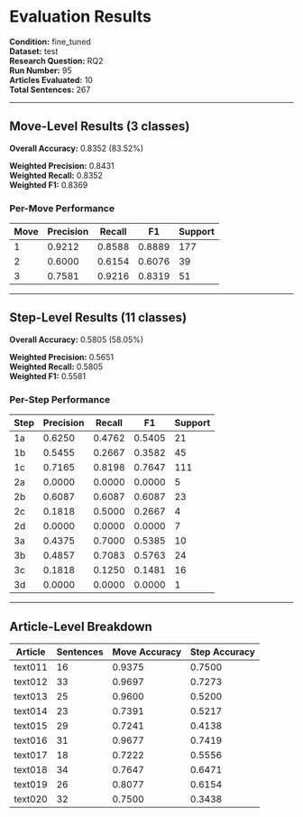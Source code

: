 # Evaluation Results

**Condition:** fine_tuned  
**Dataset:** test  
**Research Question:** RQ2  
**Run Number:** 95  
**Articles Evaluated:** 10  
**Total Sentences:** 267  

---

## Move-Level Results (3 classes)

**Overall Accuracy:** 0.8352 (83.52%)  

**Weighted Precision:** 0.8431  
**Weighted Recall:** 0.8352  
**Weighted F1:** 0.8369  

### Per-Move Performance

| Move | Precision | Recall | F1 | Support |
|------|-----------|--------|----|---------|
| 1 | 0.9212 | 0.8588 | 0.8889 | 177 |
| 2 | 0.6000 | 0.6154 | 0.6076 | 39 |
| 3 | 0.7581 | 0.9216 | 0.8319 | 51 |

---

## Step-Level Results (11 classes)

**Overall Accuracy:** 0.5805 (58.05%)  

**Weighted Precision:** 0.5651  
**Weighted Recall:** 0.5805  
**Weighted F1:** 0.5581  

### Per-Step Performance

| Step | Precision | Recall | F1 | Support |
|------|-----------|--------|----|---------|
| 1a | 0.6250 | 0.4762 | 0.5405 | 21 |
| 1b | 0.5455 | 0.2667 | 0.3582 | 45 |
| 1c | 0.7165 | 0.8198 | 0.7647 | 111 |
| 2a | 0.0000 | 0.0000 | 0.0000 | 5 |
| 2b | 0.6087 | 0.6087 | 0.6087 | 23 |
| 2c | 0.1818 | 0.5000 | 0.2667 | 4 |
| 2d | 0.0000 | 0.0000 | 0.0000 | 7 |
| 3a | 0.4375 | 0.7000 | 0.5385 | 10 |
| 3b | 0.4857 | 0.7083 | 0.5763 | 24 |
| 3c | 0.1818 | 0.1250 | 0.1481 | 16 |
| 3d | 0.0000 | 0.0000 | 0.0000 | 1 |

---

## Article-Level Breakdown

| Article | Sentences | Move Accuracy | Step Accuracy |
|---------|-----------|---------------|---------------|
| text011 | 16 | 0.9375 | 0.7500 |
| text012 | 33 | 0.9697 | 0.7273 |
| text013 | 25 | 0.9600 | 0.5200 |
| text014 | 23 | 0.7391 | 0.5217 |
| text015 | 29 | 0.7241 | 0.4138 |
| text016 | 31 | 0.9677 | 0.7419 |
| text017 | 18 | 0.7222 | 0.5556 |
| text018 | 34 | 0.7647 | 0.6471 |
| text019 | 26 | 0.8077 | 0.6154 |
| text020 | 32 | 0.7500 | 0.3438 |
